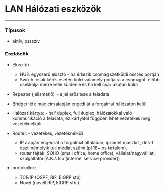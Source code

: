 # LAN Hálózati eszközök
---
### Típusok
- aktív, passzív

### Eszközök

- Elosztók: 
	- HUB: egyszerű elosztó - ha érkezik csomag szétküldi összes portján
	- Switch: csak kérés esetén küldi valamely portjaira a csomagot. elöbb csekkolja merre kelle küldenie és ha kell csak azután küldi.
	
- Repeater (jelismétlő): - a jel erősitése a feladata.

- Bridge(híd): mac cim alapján engedi át a forgalmat hálózaton belül

- Hálózati kártya: - half duplex, full duplex, hálózatokkal való kommunikáció a feladata, ez kártyától függően lehet vezetékes meg vezetéknélküli.

- Router: - vezetékes, vezetéknélküli
	- IP alapján engedi át a forgalmat általában, ip cimet maszkot, dns-t oszt. némelyik tud médiát szűrni (pl 18+ os tartalom).
	- router fajták: SOHO (small office, home office), vállalat/nagyválllati, szolgáltatói (A.K.A Isp (internet service provider)) 
	
- protokollok: 
	- TCP/IP (OSPF, RIP, EIGRP stb)
	- Novel (novell RIP, EIGRP stb.)